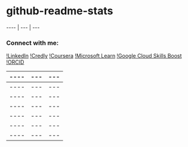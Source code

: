 # github-readme-stats

---- | --- | ---
### Connect with me:
[!LinkedIn](https://www.linkedin.com/in/papasanog%C3%B4/)
[!Credly](https://www.credly.com/users/papa-m-sanogo)
[!Coursera](https://www.coursera.org/learner/pms-917)
[!Microsoft Learn](https://learn.microsoft.com/en-us/users/sanogomoussa/achievements)
[!Google Cloud Skills Boost](https://www.cloudskillsboost.google/public_profiles/2c9e0a75-2d9c-4e87-aeb3-8a2bf78e6fbb)
[!ORCID](https://orcid.org/0009-0000-7641-3475)

---- | --- | ---
---- | --- | ---
---- | --- | ---
---- | --- | ---
---- | --- | ---
---- | --- | ---
---- | --- | ---
---- | --- | ---

